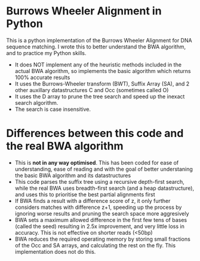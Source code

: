 Burrows Wheeler Alignment in Python
=========================

This is a python implementation of the Burrows Wheeler Alignment for DNA sequence matching. I wrote this to better understand the BWA algorithm, and to practice my Python skills.
* It does NOT implement any of the heuristic methods included in the actual BWA algorithm, so implements the basic algorithm which returns 100% accurate results
* It uses the Burrows-Wheeler transform (BWT), Suffix Array (SA), and 2 other auxillary datastructures C and Occ (sometimes called O)
* It uses the D array to prune the tree search and speed up the inexact search algorithm.
* The search is case insensitive.

Differences between this code and the real BWA algorithm
=========================
* This is **not in any way optimised**. This has been coded for ease of understanding, ease of reading and with the goal of better understaning the basic BWA algorithm and its datastructures
* This code parses the suffix tree using a recursive depth-first search, while the real BWA uses breadth-first search (and a heap datastructure), and uses this to prioritise the best partial alignments first
* If BWA finds a result with a difference score of z, it only further considers matches with difference z+1, speeding up the process by ignoring worse results and pruning the search space more aggresively
* BWA sets a maximum allowed difference in the first few tens of bases (called the seed) resulting in 2.5x improvement, and very little loss in accuracy. This is not effective on shorter reads (<50bp)
* BWA reduces the required operating memory by storing small fractions of the Occ and SA arrays, and calculating the rest on the fly. This implementation does not do this.